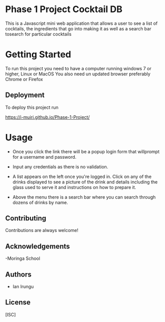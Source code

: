 
# Phase 1 Project Cocktail DB

This is a Javascript mini web application that allows a user to see a list of cocktails, the ingredients that go into making it as well as a search bar tosearch for particular cocktails

# Getting Started

To run this project you need to have a computer running windows 7 or higher, Linux or MacOS
You also need un updated browser preferably Chrome or Firefox

## Deployment

To deploy this project run

https://i-muiri.github.io/Phase-1-Project/

# Usage

- Once you click the link there will be a popup login form that willprompt for a username and password.

- Input any credentials as there is no validation.

- A list appears on the left once you're logged in. Click on any of the drinks displayed to see a picture of the drink and details including the glass used to serve it and instructions on how to prepare it.

- Above the menu there is a search bar where you can search through dozens of drinks by name.


## Contributing

Contributions are always welcome!



## Acknowledgements

-Moringa School

## Authors

- Ian Irungu

## License

[ISC]
